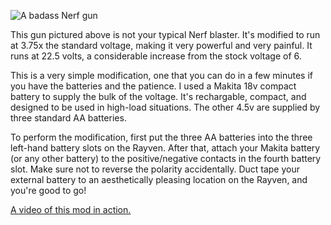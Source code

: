 ![A badass Nerf gun](http://hostigation.chary.us/static/images/nerf-rayven.jpg)

 This gun pictured above is not your typical Nerf blaster. It's modified to run at 3.75x the standard voltage, making it very powerful and very painful. It runs at 22.5 volts, a considerable increase from the stock voltage of 6.

This is a very simple modification, one that you can do in a few minutes if you have the batteries and the patience. I used a Makita 18v compact battery to supply the bulk of the voltage. It's rechargable, compact, and designed to be used in high-load situations. The other 4.5v are supplied by three standard AA batteries.

To perform the modification, first put the three AA batteries into the three left-hand battery slots on the Rayven. After that, attach your Makita battery (or any other battery) to the positive/negative contacts in the fourth battery slot. Make sure not to reverse the polarity accidentally. Duct tape your external battery to an aesthetically pleasing location on the Rayven, and you're good to go!

[A video of this mod in action.](http://www.youtube.com/watch?v=y_BwdDlIF6Y)